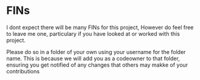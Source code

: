 # FINs

I dont expect there will be many FINs for this project, However do feel free to leave me one, particulary if you have looked at or worked with this project.

Please do so in a folder of your own using your username for the folder name. This is because we will add you as a codeowner to that folder, ensuring you get notified of any changes that others may makke of your contributions
